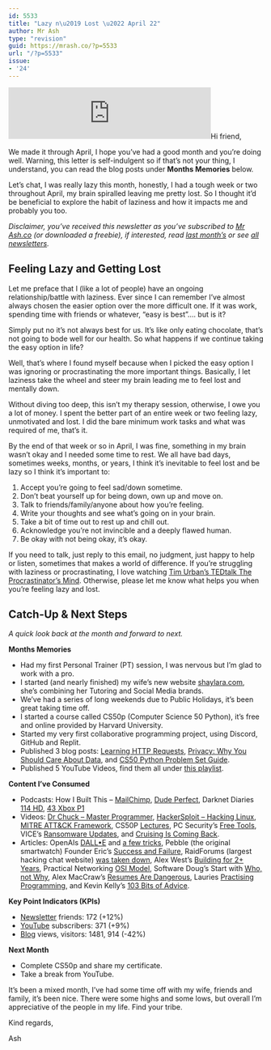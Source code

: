 ```yaml
---
id: 5533
title: "Lazy n\u2019 Lost \u2022 April 22"
author: Mr Ash
type: "revision"
guid: https://mrash.co/?p=5533
url: "/?p=5533"
issue:
- '24'
---
```


<iframe frameborder="0" height="102px" loading="lazy" scrolling="no" src="https://anchor.fm/mrashleyball/embed/episodes/Lazy-n-Lost--April-22-e1i35nn" width="400px"></iframe>Hi friend,

We made it through April, I hope you’ve had a good month and you’re doing well. Warning, this letter is self-indulgent so if that’s not your thing, I understand, you can read the blog posts under **Months Memories** below.

Let’s chat, I was really lazy this month, honestly, I had a tough week or two throughout April, my brain spiralled leaving me pretty lost. So I thought it’d be beneficial to explore the habit of laziness and how it impacts me and probably you too.

*Disclaimer, you’ve received this newsletter as you’ve subscribed to [Mr Ash.co](https://mrashleyball.com/) (or downloaded a freebie), if interested, read [last month’s](https://mrash.co/letter/scammed-mar-22/) or see [all newsletters](https://mrash.co/newsletters).*

## Feeling Lazy and Getting Lost

Let me preface that I (like a lot of people) have an ongoing relationship/battle with laziness. Ever since I can remember I’ve almost always chosen the easier option over the more difficult one. If it was work, spending time with friends or whatever, “easy is best”…. but is it?

Simply put no it’s not always best for us. It’s like only eating chocolate, that’s not going to bode well for our health. So what happens if we continue taking the easy option in life?

Well, that’s where I found myself because when I picked the easy option I was ignoring or procrastinating the more important things. Basically, I let laziness take the wheel and steer my brain leading me to feel lost and mentally down.

Without diving too deep, this isn’t my therapy session, otherwise, I owe you a lot of money. I spent the better part of an entire week or two feeling lazy, unmotivated and lost. I did the bare minimum work tasks and what was required of me, that’s it.

By the end of that week or so in April, I was fine, something in my brain wasn’t okay and I needed some time to rest. We all have bad days, sometimes weeks, months, or years, I think it’s inevitable to feel lost and be lazy so I think it’s important to:

1. Accept you’re going to feel sad/down sometime.
2. Don’t beat yourself up for being down, own up and move on.
3. Talk to friends/family/anyone about how you’re feeling.
4. Write your thoughts and see what’s going on in your brain.
5. Take a bit of time out to rest up and chill out.
6. Acknowledge you’re not invincible and a deeply flawed human.
7. Be okay with not being okay, it’s okay.

If you need to talk, just reply to this email, no judgment, just happy to help or listen, sometimes that makes a world of difference. If you’re struggling with laziness or procrastinating, I love watching [Tim Urban’s TEDtalk The Procrastinator’s Mind](https://youtu.be/arj7oStGLkU). Otherwise, please let me know what helps you when you’re feeling lazy and lost.

## Catch-Up &amp; Next Steps

*A quick look back at the month and forward to next.*

**Months Memories**

- Had my first Personal Trainer (PT) session, I was nervous but I’m glad to work with a pro.
- I started (and nearly finished) my wife’s new website [shaylara.com](http://shaylara.com), she’s combining her Tutoring and Social Media brands.
- We’ve had a series of long weekends due to Public Holidays, it’s been great taking time off.
- I started a course called CS50p (Computer Science 50 Python), it’s free and online provided by Harvard University.
- Started my very first collaborative programming project, using Discord, GitHub and Replit.
- Published 3 blog posts: [Learning HTTP Requests](https://mrash.co/learning-http-requests-a-mini-http-exercise/), [Privacy: Why You Should Care About Data](https://mrash.co/privacy-why-you-should-care-about-data/), and [CS50 Python Problem Set Guide](https://mrash.co/cs50-python-problem-set-guide/).
- Published 5 YouTube Videos, find them all under [this playlist](https://www.youtube.com/watch?v=HUFTqWKDh7A&list=PLGR72TW7SUVr1Sh5sw2NoYGDtBp9hlPYv).

**Content I’ve Consumed**

- Podcasts: How I Built This – [MailChimp](https://www.npr.org/2021/07/09/1014699766/mailchimp-ben-chestnut), [Dude Perfect](https://www.npr.org/2021/09/16/1038140265/dude-perfect-cory-cotton-and-tyler-toney), Darknet Diaries [114 HD](https://darknetdiaries.com/episode/114/), [43 Xbox P1](https://darknetdiaries.com/episode/45/)
- Videos: [Dr Chuck – Master Programmer](https://youtu.be/z3o6yEzcnLc), [HackerSploit – Hacking Linux](https://youtu.be/yYY5mJoUZjU), [MITRE ATT&amp;CK Framework](https://youtu.be/Yxv1suJYMI8), CS50P [Lectures](https://www.youtube.com/watch?v=TJKnZ784bSI&t=9933s), PC Security’s [Free Tools](https://www.youtube.com/watch?v=clHMz_Vs5WE&t=670s), VICE’s [Ransomware Updates](https://www.youtube.com/watch?v=91e9v0jdnaE&t=668s), and [Cruising Is Coming Back](https://www.youtube.com/watch?v=L-icQBon6_A&t=618s).
- Articles: OpenAIs [DALL•E](https://openai.com/blog/dall-e/) and [a few tricks](https://www.bramadams.dev/projects/dalle-tricks#a-few-things-to-try-with-dalle), Pebble (the original smartwatch) Founder Eric’s [Success and Failure](https://medium.com/@ericmigi/why-pebble-failed-d7be937c6232), RaidForums (largest hacking chat website) [was taken down](https://krebsonsecurity.com/2022/04/raidforums-get-raided-alleged-admin-arrested/), Alex West’s [Building for 2+ Years](https://www.alexwest.co/two_and_a_half_years), Practical Networking [OSI Model](https://www.practicalnetworking.net/series/packet-traveling/osi-model/), Software Doug’s Start with [Who, not Why](https://softwaredoug.com/blog/2022/04/23/start-with-who.html), Alex MacCraw’s [Resumes Are Dangerous](https://blog.alexmaccaw.com/resumes-are-dangerous/), Lauries [Practising Programming](https://tratt.net/laurie/blog/2022/practising_programming.html), and Kevin Kelly’s [103 Bits of Advice](https://kk.org/thetechnium/103-bits-of-advice-i-wish-i-had-known/).

**Key Point Indicators (KPIs)**

- [Newsletter](https://mrash.co/newsletters) friends: 172 (+12%)
- [YouTube](https://youtube.com/mrashleyball) subscribers: 371 (+9%)
- [Blog](https://mrashleyball.com/blog/) views, visitors: 1481, 914 (-42%)

**Next Month**

- Complete CS50p and share my certificate.
- Take a break from YouTube.

It’s been a mixed month, I’ve had some time off with my wife, friends and family, it’s been nice. There were some highs and some lows, but overall I’m appreciative of the people in my life. Find your tribe.

Kind regards,

Ash